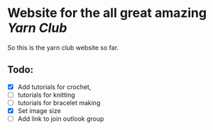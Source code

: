 # Website for the all great amazing *Yarn Club*

So this is the yarn club website so far.


## Todo:

- [x] Add tutorials for crochet,
- [ ] tutorials for knitting
- [ ] tutorials for bracelet making
- [x] Set image size
- [ ] Add link to join outlook group
